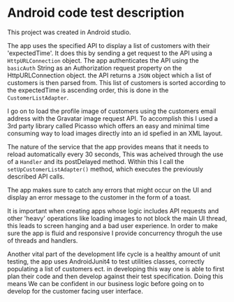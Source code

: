 # Android code test description


This project was created in Android studio.

The app uses the specified API to display a list of customers with their 'expectedTime'. It does this by sending a get request to the API using a ```HttpURLConnection``` object. 
The app authenticates the API using the ```basicAuth``` String as an Authorization request property on the HttpURLConnection object. the API returns a ```JSON``` object which a list of customers is then parsed from.
This list of customers is sorted according to the expectedTime is ascending order, this is done in the ```CustomerListAdapter```.

I go on to load the profile image of customers using the customers email address with the Gravatar image request API. To accomplish this I used a 3rd party library called Picasso which offers an easy and minimal time consuming way to load images directly into an id spefied in an XML layout.

The nature of the service that the app provides means that it needs to reload automatically every 30 seconds, This was acheived through the use of a ```Handler``` and its postDelayed method. Within this I call the ```setUpCustomerListAdapter()``` method, which executes the previously described API calls.

The app makes sure to catch any errors that might occur on the UI and display an error message to the customer in the form of a toast.

It is important when creating apps whose logic includes API requests and other 'heavy' operations like loading images to not block the main UI thread, this leads to screen hanging and a bad user experience. In order to make sure the app is fluid and responsive I provide concurrency throguh the use of threads and handlers.

Another vital part of the development life cycle is a healthy amount of unit testing, the app uses AndroidJunit4 to test utilities classes, correctly populating a list of customers ect.
in developing this way one is able to first plan their code and then develop against their test specification. Doing this means We can be confident in our business logic before going on to develop  for the customer facing user interface.

